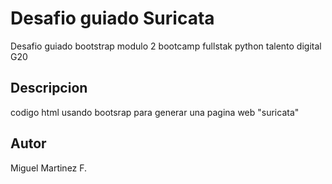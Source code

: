 # Desafio guiado Suricata
Desafio guiado bootstrap modulo 2 bootcamp fullstak python talento digital G20
## Descripcion
codigo html usando bootsrap para generar una pagina web "suricata"
## Autor
Miguel Martinez F.
